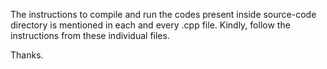 The instructions to compile and run the codes present inside source-code directory is mentioned in each and every .cpp file. Kindly, follow the instructions from these individual files.

Thanks.
